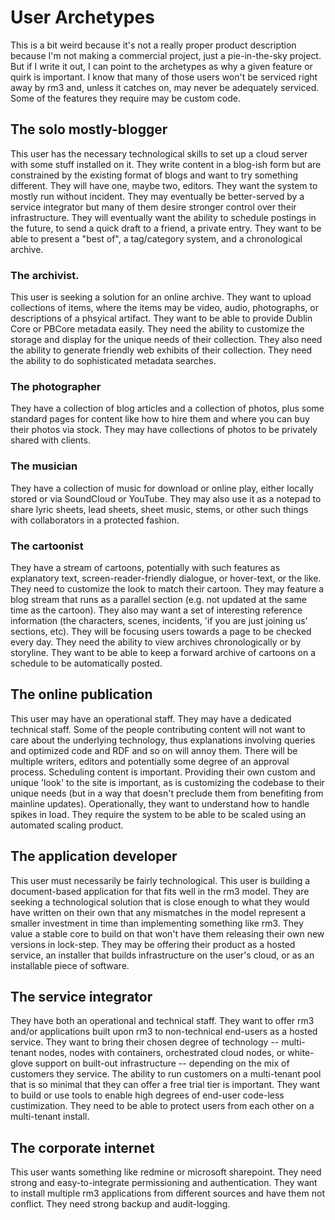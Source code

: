 # User Archetypes

This is a bit weird because it's not a really proper product description because I'm not making a commercial project, just a pie-in-the-sky project. But if I write it out, I can point to the archetypes as why a given feature or quirk is important. I know that many of those users won't be serviced right away by rm3 and, unless it catches on, may never be adequately serviced. Some of the features they require may be custom code.

## The solo mostly-blogger
This user has the necessary technological skills to set up a cloud server with some stuff installed on it. They write content in a blog-ish form but are constrained by the existing format of blogs and want to try something different. They will have one, maybe two, editors. They want the system to mostly run without incident. They may eventually be better-served by a service integrator but many of them desire stronger control over their infrastructure. They will eventually want the ability to schedule postings in the future, to send a quick draft to a friend, a private entry. They want to be able to present a "best of", a tag/category system, and a chronological archive.

### The archivist. 
This user is seeking a solution for an online archive. They want to upload collections of items, where the items may be video, audio, photographs, or descriptions of a phsyical artifact. They want to be able to provide Dublin Core or PBCore metadata easily. They need the ability to customize the storage and display for the unique needs of their collection. They also need the ability to generate friendly web exhibits of their collection. They need the ability to do sophisticated metadata searches.

### The photographer
They have a collection of blog articles and a collection of photos, plus some standard pages for content like how to hire them and where you can buy their photos via stock. They may have collections of photos to be privately shared with clients.

### The musician
They have a collection of music for download or online play, either locally stored or via SoundCloud or YouTube. They may also use it as a notepad to share lyric sheets, lead sheets, sheet music, stems, or other such things with collaborators in a protected fashion.

### The cartoonist
They have a stream of cartoons, potentially with such features as explanatory text, screen-reader-friendly dialogue, or hover-text, or the like. They need to customize the look to match their cartoon. They may feature a blog stream that runs as a parallel section (e.g. not updated at the same time as the cartoon). They also may want a set of interesting reference information (the characters, scenes, incidents, 'if you are just joining us' sections, etc). They will be focusing users towards a page to be checked every day. They need the ability to view archives chronologically or by storyline. They want to be able to keep a forward archive of cartoons on a schedule to be automatically posted.

## The online publication
This user may have an operational staff. They may have a dedicated technical staff. Some of the people contributing content will not want to care about the underlying technology, thus explanations involving queries and optimized code and RDF and so on will annoy them. There will be multiple writers, editors and potentially some degree of an approval process. Scheduling content is important. Providing their own custom and unique 'look' to the site is important, as is customizing the codebase to their unique needs (but in a way that doesn't preclude them from benefiting from mainline updates). Operationally, they want to understand how to handle spikes in load. They require the system to be able to be scaled using an automated scaling product.

## The application developer
This user must necessarily be fairly technological. This user is building a document-based application for that fits well in the rm3 model. They are seeking a technological solution that is close enough to what they would have written on their own that any mismatches in the model represent a smaller investment in time than implementing something like rm3. They value a stable core to build on that won't have them releasing their own new versions in lock-step. They may be offering their product as a hosted service, an installer that builds infrastructure on the user's cloud, or as an installable piece of software.

## The service integrator
They have both an operational and technical staff. They want to offer rm3 and/or applications built upon rm3 to non-technical end-users as a hosted service. They want to bring their chosen degree of technology -- multi-tenant nodes, nodes with containers, orchestrated cloud nodes, or white-glove support on built-out infrastructure -- depending on the mix of customers they service. The ability to run customers on a multi-tenant pool that is so minimal that they can offer a free trial tier is important. They want to build or use tools to enable high degrees of end-user code-less custimization. They need to be able to protect users from each other on a multi-tenant install.

## The corporate internet
This user wants something like redmine or microsoft sharepoint. They need strong and easy-to-integrate permissioning and authentication. They want to install multiple rm3 applications from different sources and have them not conflict. They need strong backup and audit-logging. 